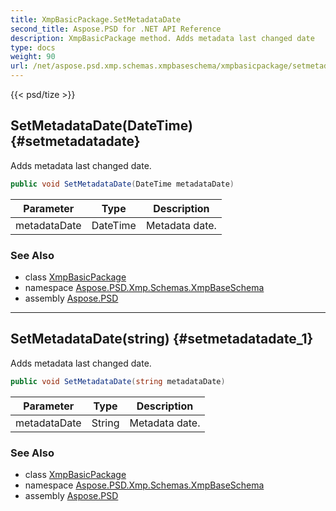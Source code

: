 ```yaml
---
title: XmpBasicPackage.SetMetadataDate
second_title: Aspose.PSD for .NET API Reference
description: XmpBasicPackage method. Adds metadata last changed date
type: docs
weight: 90
url: /net/aspose.psd.xmp.schemas.xmpbaseschema/xmpbasicpackage/setmetadatadate/
---
```

{{< psd/tize >}}
## SetMetadataDate(DateTime) {#setmetadatadate}

Adds metadata last changed date.

```csharp
public void SetMetadataDate(DateTime metadataDate)
```

| Parameter | Type | Description |
| --- | --- | --- |
| metadataDate | DateTime | Metadata date. |

### See Also

* class [XmpBasicPackage](../)
* namespace [Aspose.PSD.Xmp.Schemas.XmpBaseSchema](../../../aspose.psd.xmp.schemas.xmpbaseschema/)
* assembly [Aspose.PSD](../../../)

---

## SetMetadataDate(string) {#setmetadatadate_1}

Adds metadata last changed date.

```csharp
public void SetMetadataDate(string metadataDate)
```

| Parameter | Type | Description |
| --- | --- | --- |
| metadataDate | String | Metadata date. |

### See Also

* class [XmpBasicPackage](../)
* namespace [Aspose.PSD.Xmp.Schemas.XmpBaseSchema](../../../aspose.psd.xmp.schemas.xmpbaseschema/)
* assembly [Aspose.PSD](../../../)


